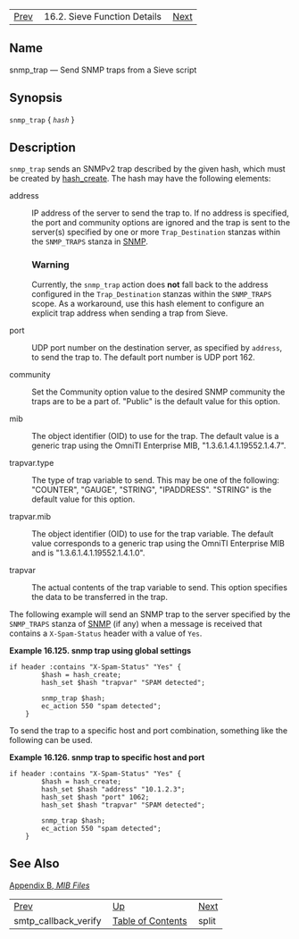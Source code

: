 |     |     |     |
| --- | --- | --- |
| [Prev](sieve.ref.smtp_callback_verify)  | 16.2. Sieve Function Details |  [Next](sieve.ref.split) |

<a name="sieve.ref.snmp_trap"></a>
## Name

snmp_trap — Send SNMP traps from a Sieve script

## Synopsis

`snmp_trap` { *`hash`* }

<a name="idp31222944"></a>
## Description

`snmp_trap` sends an SNMPv2 trap described by the given hash, which must be created by [hash_create](sieve.ref.hash_create "hash_create"). The hash may have the following elements:

<dl className="variablelist">

<dt>address</dt>

<dd>

IP address of the server to send the trap to. If no address is specified, the port and community options are ignored and the trap is sent to the server(s) specified by one or more `Trap_Destination` stanzas within the `SNMP_TRAPS` stanza in [SNMP](conf.ref.snmp "SNMP").

### Warning

Currently, the `snmp_trap` action does **not** fall back to the address configured in the `Trap_Destination` stanzas within the `SNMP_TRAPS` scope. As a workaround, use this hash element to configure an explicit trap address when sending a trap from Sieve.

</dd>

<dt>port</dt>

<dd>

UDP port number on the destination server, as specified by `address`, to send the trap to. The default port number is UDP port 162.

</dd>

<dt>community</dt>

<dd>

Set the Community option value to the desired SNMP community the traps are to be a part of. "Public" is the default value for this option.

</dd>

<dt>mib</dt>

<dd>

The object identifier (OID) to use for the trap. The default value is a generic trap using the OmniTI Enterprise MIB, "1.3.6.1.4.1.19552.1.4.7".

</dd>

<dt>trapvar.type</dt>

<dd>

The type of trap variable to send. This may be one of the following: "COUNTER", "GAUGE", "STRING", "IPADDRESS". "STRING" is the default value for this option.

</dd>

<dt>trapvar.mib</dt>

<dd>

The object identifier (OID) to use for the trap variable. The default value corresponds to a generic trap using the OmniTI Enterprise MIB and is "1.3.6.1.4.1.19552.1.4.1.0".

</dd>

<dt>trapvar</dt>

<dd>

The actual contents of the trap variable to send. This option specifies the data to be transferred in the trap.

</dd>

</dl>

The following example will send an SNMP trap to the server specified by the `SNMP_TRAPS` stanza of [SNMP](conf.ref.snmp "SNMP") (if any) when a message is received that contains a `X-Spam-Status` header with a value of `Yes`.

<a name="example.snmp_trap"></a>

**Example 16.125. snmp trap using global settings**

```
if header :contains "X-Spam-Status" "Yes" {
        $hash = hash_create;
        hash_set $hash "trapvar" "SPAM detected";

        snmp_trap $hash;
        ec_action 550 "spam detected";
    }
```

To send the trap to a specific host and port combination, something like the following can be used.

<a name="example.snmp_trap.second"></a>

**Example 16.126. snmp trap to specific host and port**

```
if header :contains "X-Spam-Status" "Yes" {
        $hash = hash_create;
        hash_set $hash "address" "10.1.2.3";
        hash_set $hash "port" 1062;
        hash_set $hash "trapvar" "SPAM detected";

        snmp_trap $hash;
        ec_action 550 "spam detected";
    }
```

<a name="idp31252592"></a>
## See Also

[Appendix B, *MIB Files*](snmp-mib "Appendix B. MIB Files")


|     |     |     |
| --- | --- | --- |
| [Prev](sieve.ref.smtp_callback_verify)  | [Up](sieve.ref.files) |  [Next](sieve.ref.split) |
| smtp_callback_verify  | [Table of Contents](index) |  split |
